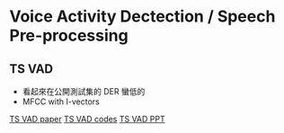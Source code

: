 # Voice Activity Dectection / Speech Pre-processing

## TS VAD
- 看起來在公開測試集的 DER 蠻低的
- MFCC with I-vectors

[TS VAD paper](https://paperswithcode.com/paper/target-speaker-voice-activity-detection-a)
[TS VAD codes](https://github.com/dodohow1011/TS-VAD)
[TS VAD PPT](https://desh2608.github.io/static/ppt/ts-vad.pdf)


